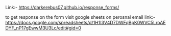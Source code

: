 Link:-  https://darkerebus07.github.io/response_forms/

to get response on the form visit google sheets on perosnal email
link:- https://docs.google.com/spreadsheets/d/1H1I3V4D7DWFqBpK0WVC5LroAEDYF_nP17gEwwM3U3Lc/edit#gid=0

